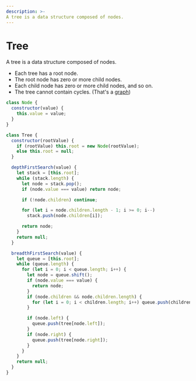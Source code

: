 ```yaml
---
description: >-
A tree is a data structure composed of nodes.
---
```


# Tree

A tree is a data structure composed of nodes.

- Each tree has a root node.
- The root node has zero or more child nodes.
- Each child node has zero or more child nodes, and so on.
- The tree cannot contain cycles. (That's a [graph](graph.md))

```javascript
class Node {
  constructor(value) {
    this.value = value;
  }
}

class Tree {
  constructor(rootValue) {
    if (rootValue) this.root = new Node(rootValue);
    else this.root = null;
  }

  depthFirstSearch(value) {
    let stack = [this.root];
    while (stack.length) {
      let node = stack.pop();
      if (node.value === value) return node;

      if (!node.children) continue;

      for (let i = node.children.length - 1; i >= 0; i--)
        stack.push(node.children[i]);

      return node;
    }
    return null;
  }

  breadthFirstSearch(value) {
    let queue = [this.root];
    while (queue.length) {
      for (let i = 0; i < queue.length; i++) {
        let node = queue.shift();
        if (node.value === value) {
          return node;
        }
        if (node.children && node.children.length) {
          for (let i = 0; i < children.length; i++) queue.push(children);
        }

        if (node.left) {
          queue.push(tree[node.left]);
        }
        if (node.right) {
          queue.push(tree[node.right]);
        }
      }
    }
    return null;
  }
}
```
